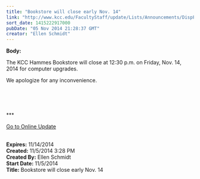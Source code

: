 ```yaml
---
title: "Bookstore will close early Nov. 14"
link: "http://www.kcc.edu/FacultyStaff/update/Lists/Announcements/DispForm.aspx?ID=1712"
sort_date: 1415222917000
pubDate: "05 Nov 2014 21:28:37 GMT"
creator: "Ellen Schmidt"
---
```


<div><b>Body:</b> <div class="ExternalClass2D9C88D58DEF42E3A73A5FE310C6FFCB"><p>​The KCC Hammes Bookstore will close at 12:30 p.m. on Friday, Nov. 14, 2014 for computer upgrades. </p>
<p>We apologize for any inconvenience.</p>
<p> </p>
<p> </p>
<p>***</p>
<p><a href="/update">Go to Online Update</a><br /><br /></p></div></div>
<div><b>Expires:</b> 11/14/2014</div>
<div><b>Created:</b> 11/5/2014 3:28 PM</div>
<div><b>Created By:</b> Ellen Schmidt</div>
<div><b>Start Date:</b> 11/5/2014</div>
<div><b>Title:</b> Bookstore will close early Nov. 14</div>
